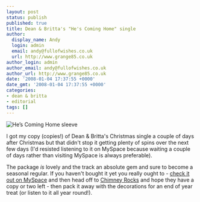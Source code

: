 ```yaml
---
layout: post
status: publish
published: true
title: Dean & Britta's "He's Coming Home" single
author:
  display_name: Andy
  login: admin
  email: andy@fullofwishes.co.uk
  url: http://www.grange85.co.uk
author_login: admin
author_email: andy@fullofwishes.co.uk
author_url: http://www.grange85.co.uk
date: '2008-01-04 17:37:55 +0000'
date_gmt: '2008-01-04 17:37:55 +0000'
categories:
- dean & britta
- editorial
tags: []
---
```

<div class="imagebox-a"><img src="https://www.fullofwishes.co.uk/wp/wp-content/uploads/2007/11/dandbfrontpage.thumbnail.JPG" alt='He’s Coming Home sleeve' /></div>
<p>I got my copy (copies!) of Dean & Britta's Christmas single a couple of days after Christmas but that didn't stop it getting plenty of spins over the next few days (I'd resisted listening to it on MySpace because waiting a couple of days rather than visiting MySpace is always preferable). </p>
<p>The package <em>is</em> lovely and the track an absolute gem and sure to become a seasonal regular. If you haven't bought it yet you really ought to - <a href="http://www.myspace.com/deanandbritta">check it out on MySpace</a> and then head off to <a href="http://www.chimneyrocks.org/hescominghome.html">Chimney Rocks</a> and hope they have a copy or two left - then pack it away with the decorations for an end of year treat (or listen to it all year round!).</p>
